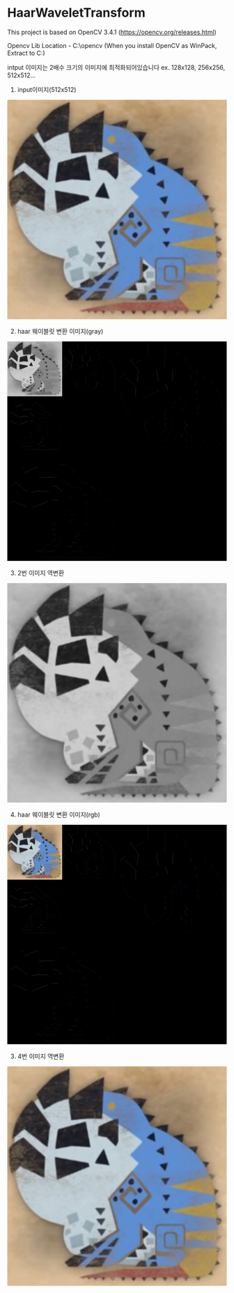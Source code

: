 # HaarWaveletTransform
This project is based on OpenCV 3.4.1 (https://opencv.org/releases.html)

Opencv Lib Location - C:\opencv (When you install OpenCV as WinPack, Extract to C:)

intput 이미지는 2배수 크기의 이미지에 최적화되어있습니다 ex. 128x128, 256x256, 512x512...

1. input이미지(512x512)

![input](/HaarWaveletTransform(VS2017)/HaarWaveletTransform(VS2017)/image/dodo(512x512).png)

2. haar 웨이블릿 변환 이미지(gray)

![wavelet_gray](/HaarWaveletTransform(VS2017)/HaarWaveletTransform(VS2017)/image/wavelet_gray.png)

3. 2번 이미지 역변환

![inversed_gray](/HaarWaveletTransform(VS2017)/HaarWaveletTransform(VS2017)/image/inversed_gray.png)

4. haar 웨이블릿 변환 이미지(rgb)

![wavelet_rgb](/HaarWaveletTransform(VS2017)/HaarWaveletTransform(VS2017)/image/wavelet_rgb.png)

3. 4번 이미지 역변환

![inversed_rgb](/HaarWaveletTransform(VS2017)/HaarWaveletTransform(VS2017)/image/inversed_rgb.png)
